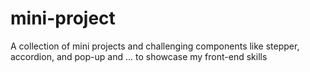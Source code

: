 # mini-project
A collection of mini projects and challenging components like stepper, accordion, and pop-up and ... to showcase my front-end skills

